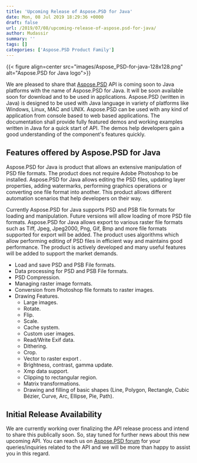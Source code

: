 ```yaml
---
title: 'Upcoming Release of Aspose.PSD for Java'
date: Mon, 08 Jul 2019 18:29:36 +0000
draft: false
url: /2019/07/08/upcoming-release-of-aspose.psd-for-java/
author: Mudassir
summary: ''
tags: []
categories: ['Aspose.PSD Product Family']
---
```




{{< figure align=center src="images/Aspose_PSD-for-java-128x128.png" alt="Aspose.PSD for Java logo">}}


We are pleased to share that [Aspose.PSD][1] API is coming soon to Java platforms with the name of Aspose.PSD for Java. It will be soon available soon for download and to be used in applications. Aspose.PSD (written in Java) is designed to be used with Java language in variety of platforms like Windows, Linux, MAC and UNIX. Aspose.PSD can be used with any kind of application from console based to web based applications. The documentation shall provide fully featured demos and working examples written in Java for a quick start of API. The demos help developers gain a good understanding of the component's features quickly.

## Features offered by Aspose.PSD for Java

Aspose.PSD for Java is product that allows an extensive manipulation of PSD file formats. The product does not require Adobe Photoshop to be installed. Aspose.PSD for Java allows editing the PSD files, updating layer properties, adding watermarks, performing graphics operations or converting one file format into another. This product allows different automation scenarios that help developers on their way.

Currently Aspose.PSD for Java supports PSD and PSB file formats for loading and manipulation. Future versions will allow loading of more PSD file formats. Aspose.PSD for Java allows export to various raster file formats such as Tiff, Jpeg, Jpeg2000, Png, Gif, Bmp and more file formats supported for export will be added. The product uses algorithms which allow performing editing of PSD files in efficient way and maintains good performance. The product is actively developed and many useful features will be added to support the market demands.

*   Load and save PSD and PSB File formats.
*   Data processing for PSD and PSB File formats.
*   PSD Compression.
*   Managing raster image formats.
*   Conversion from Photoshop file formats to raster images.
*   Drawing Features.
    *   Large images.
    *   Rotate.
    *   Flip.
    *   Scale.
    *   Cache system.
    *   Custom user images.
    *   Read/Write Exif data.
    *   Dithering.
    *   Crop.
    *   Vector to raster export .
    *   Brightness, contrast, gamma update.
    *   Xmp data support.
    *   Clipping to rectangular region.
    *   Matrix transformations.
    *   Drawing and filling of basic shapes (Line, Polygon, Rectangle, Cubic Bézier, Curve, Arc, Ellipse, Pie, Path).

## Initial Release Availability

We are currently working over finalizing the API release process and intend to share this publically soon. So, stay tuned for further news about this new upcoming API. You can reach us on [Aspose.PSD forum][2] for your queries/inquiries related to the API and we will be more than happy to assist you in this regard.




[1]: https://products.aspose.com/psd
[2]: https://forum.aspose.com/c/psd




